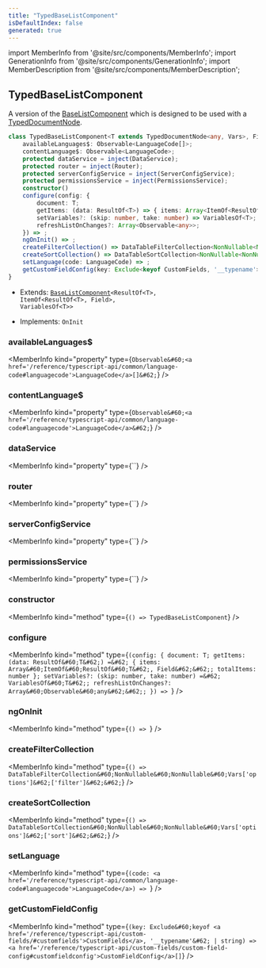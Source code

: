 ```yaml
---
title: "TypedBaseListComponent"
isDefaultIndex: false
generated: true
---
```

<!-- This file was generated from the Vendure source. Do not modify. Instead, re-run the "docs:build" script -->
import MemberInfo from '@site/src/components/MemberInfo';
import GenerationInfo from '@site/src/components/GenerationInfo';
import MemberDescription from '@site/src/components/MemberDescription';


## TypedBaseListComponent

<GenerationInfo sourceFile="packages/admin-ui/src/lib/core/src/common/base-list.component.ts" sourceLine="199" packageName="@vendure/admin-ui" />

A version of the <a href='/reference/admin-ui-api/list-detail-views/base-list-component#baselistcomponent'>BaseListComponent</a> which is designed to be used with a
[TypedDocumentNode](https://the-guild.dev/graphql/codegen/plugins/typescript/typed-document-node).

```ts title="Signature"
class TypedBaseListComponent<T extends TypedDocumentNode<any, Vars>, Field extends keyof ResultOf<T>, Vars extends { options: { filter: any; sort: any } } = VariablesOf<T>> extends BaseListComponent<ResultOf<T>, ItemOf<ResultOf<T>, Field>, VariablesOf<T>> implements OnInit {
    availableLanguages$: Observable<LanguageCode[]>;
    contentLanguage$: Observable<LanguageCode>;
    protected dataService = inject(DataService);
    protected router = inject(Router);
    protected serverConfigService = inject(ServerConfigService);
    protected permissionsService = inject(PermissionsService);
    constructor()
    configure(config: {
        document: T;
        getItems: (data: ResultOf<T>) => { items: Array<ItemOf<ResultOf<T>, Field>>; totalItems: number };
        setVariables?: (skip: number, take: number) => VariablesOf<T>;
        refreshListOnChanges?: Array<Observable<any>>;
    }) => ;
    ngOnInit() => ;
    createFilterCollection() => DataTableFilterCollection<NonNullable<NonNullable<Vars['options']>['filter']>>;
    createSortCollection() => DataTableSortCollection<NonNullable<NonNullable<Vars['options']>['sort']>>;
    setLanguage(code: LanguageCode) => ;
    getCustomFieldConfig(key: Exclude<keyof CustomFields, '__typename'> | string) => CustomFieldConfig[];
}
```
* Extends: <code><a href='/reference/admin-ui-api/list-detail-views/base-list-component#baselistcomponent'>BaseListComponent</a>&#60;ResultOf&#60;T&#62;, ItemOf&#60;ResultOf&#60;T&#62;, Field&#62;, VariablesOf&#60;T&#62;&#62;</code>


* Implements: <code>OnInit</code>



<div className="members-wrapper">

### availableLanguages$

<MemberInfo kind="property" type={`Observable&#60;<a href='/reference/typescript-api/common/language-code#languagecode'>LanguageCode</a>[]&#62;`}   />


### contentLanguage$

<MemberInfo kind="property" type={`Observable&#60;<a href='/reference/typescript-api/common/language-code#languagecode'>LanguageCode</a>&#62;`}   />


### dataService

<MemberInfo kind="property" type={``}   />


### router

<MemberInfo kind="property" type={``}   />


### serverConfigService

<MemberInfo kind="property" type={``}   />


### permissionsService

<MemberInfo kind="property" type={``}   />


### constructor

<MemberInfo kind="method" type={`() => TypedBaseListComponent`}   />


### configure

<MemberInfo kind="method" type={`(config: {         document: T;         getItems: (data: ResultOf&#60;T&#62;) =&#62; { items: Array&#60;ItemOf&#60;ResultOf&#60;T&#62;, Field&#62;&#62;; totalItems: number };         setVariables?: (skip: number, take: number) =&#62; VariablesOf&#60;T&#62;;         refreshListOnChanges?: Array&#60;Observable&#60;any&#62;&#62;;     }) => `}   />


### ngOnInit

<MemberInfo kind="method" type={`() => `}   />


### createFilterCollection

<MemberInfo kind="method" type={`() => DataTableFilterCollection&#60;NonNullable&#60;NonNullable&#60;Vars['options']&#62;['filter']&#62;&#62;`}   />


### createSortCollection

<MemberInfo kind="method" type={`() => DataTableSortCollection&#60;NonNullable&#60;NonNullable&#60;Vars['options']&#62;['sort']&#62;&#62;`}   />


### setLanguage

<MemberInfo kind="method" type={`(code: <a href='/reference/typescript-api/common/language-code#languagecode'>LanguageCode</a>) => `}   />


### getCustomFieldConfig

<MemberInfo kind="method" type={`(key: Exclude&#60;keyof <a href='/reference/typescript-api/custom-fields/#customfields'>CustomFields</a>, '__typename'&#62; | string) => <a href='/reference/typescript-api/custom-fields/custom-field-config#customfieldconfig'>CustomFieldConfig</a>[]`}   />




</div>
